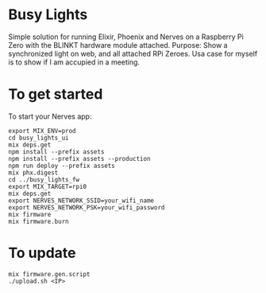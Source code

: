 # Busy Lights
Simple solution for running Elixir, Phoenix and Nerves on a Raspberry Pi Zero with the BLINKT hardware module attached.
Purpose: Show a synchronized light on web, and all attached RPi Zeroes. Usa case for myself is to show if I am accupied in a meeting.

# To get started
To start your Nerves app:

    export MIX_ENV=prod
    cd busy_lights_ui
    mix deps.get
    npm install --prefix assets
    npm install --prefix assets --production
    npm run deploy --prefix assets
    mix phx.digest
    cd ../busy_lights_fw
    export MIX_TARGET=rpi0
    mix deps.get
    export NERVES_NETWORK_SSID=your_wifi_name
    export NERVES_NETWORK_PSK=your_wifi_password
    mix firmware
    mix firmware.burn


# To update
    mix firmware.gen.script
    ./upload.sh <IP>